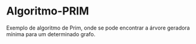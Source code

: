 # Algoritmo-PRIM
Exemplo de algoritmo de Prim, onde se pode encontrar a árvore geradora mínima para um determinado grafo.
